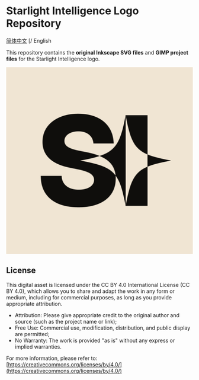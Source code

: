 # Starlight Intelligence Logo Repository

[简体中文](README.md) [/ English

This repository contains the **original Inkscape SVG files** and **GIMP project files** for the Starlight Intelligence logo.

![avatar.jpg](docs/avatar.jpg)

## License

This digital asset is licensed under the CC BY 4.0 International License (CC BY 4.0), which allows you to share and adapt the work in any form or medium, including for commercial purposes, as long as you provide appropriate attribution.

- Attribution: Please give appropriate credit to the original author and source (such as the project name or link);
- Free Use: Commercial use, modification, distribution, and public display are permitted;
- No Warranty: The work is provided "as is" without any express or implied warranties.

For more information, please refer to: [https://creativecommons.org/licenses/by/4.0/](https://creativecommons.org/licenses/by/4.0/)
